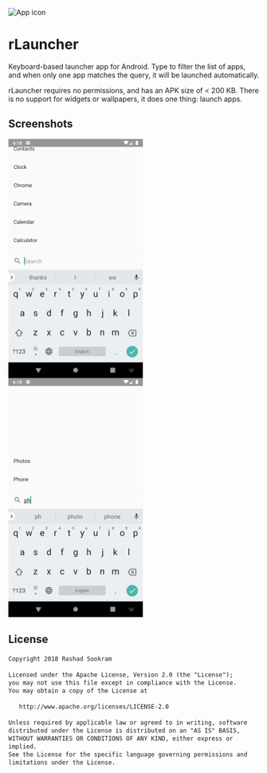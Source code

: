 ![App icon](https://raw.githubusercontent.com/rsookram/rLauncher/master/app/src/main/res/mipmap-xxxhdpi/ic_launcher.png)


# rLauncher

Keyboard-based launcher app for Android. Type to filter the list of apps, and
when only one app matches the query, it will be launched automatically.

rLauncher requires no permissions, and has an APK size of < 200 KB. There is no
support for widgets or wallpapers, it does one thing: launch apps.


## Screenshots

<img src="screenshots/screenshot.png" width="270" height="480" alt="App on startup" align="left">
<img src="screenshots/screenshot_2.png" width="270" height="480" alt="Filtering apps by typing">


License
-------

    Copyright 2018 Rashad Sookram

    Licensed under the Apache License, Version 2.0 (the "License");
    you may not use this file except in compliance with the License.
    You may obtain a copy of the License at

       http://www.apache.org/licenses/LICENSE-2.0

    Unless required by applicable law or agreed to in writing, software
    distributed under the License is distributed on an "AS IS" BASIS,
    WITHOUT WARRANTIES OR CONDITIONS OF ANY KIND, either express or implied.
    See the License for the specific language governing permissions and
    limitations under the License.
